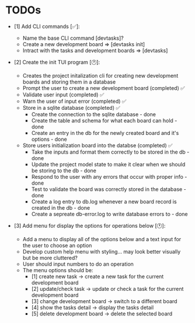 # TODOs
- [1] Add CLI commands [✅]:
    * Name the base CLI command [devtasks]?
    - Create a new development board => [devtasks init]
    - Intract with the tasks and development boards => [devtasks]

- [2] Create the init TUI program [🕐]:
    * Creates the project initalization cli for creating new development boards and storing them in a database
    - Prompt the user to create a new development board (completed) ✅
    - Validate user input (completed) ✅
    - Warn the user of input error (completed) ✅
    - Store in a sqlite database (completed) ✅
        * Create the connection to the sqlite database - done
        * Create the table and schema for what each board can hold - done
        * Create an entry in the db for the newly created board and it's options - done
    - Store users initialization board into the databse (completed) ✅
        * Take the inputs and format them correctly to be stored in the db - done
        * Update the project model state to make it clear when we should be storing to the db - done
        * Respond to the user with any errors that occur with proper info - done
        * Test to validate the board was correctly stored in the database - done
        * Create a log entry to db.log whenever a new board record is created in the db - done
        * Create a sepreate db-error.log to write database errors to - done

- [3] Add menu for display the options for operations below [🕐]:
    * Add a menu to display all of the options below and a text input for the user to choose an option
    - Develop custom help menu with styling... may look better visually but be more cluttered?
    - User should input numbers to do an operation
    - The menu options should be:
        * [1] create new task -> create a new task for the current development board
        * [2] update/check task -> update or check a task for the current development board
        * [3] change development board -> switch to a different board
        * [4] show the tasks detail -> display the tasks detail
        * [5] delete development board -> delete the selected board
